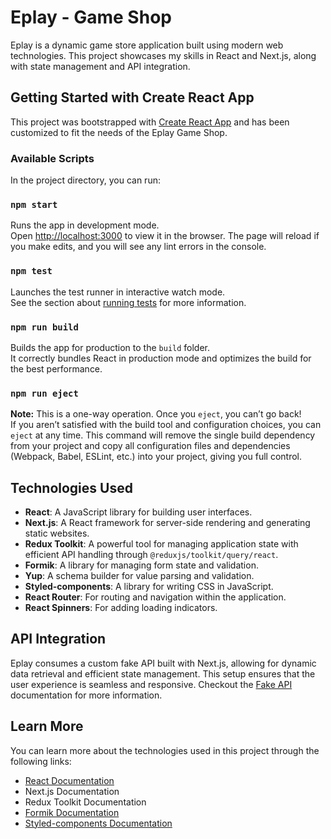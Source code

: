 # Eplay - Game Shop
Eplay is a dynamic game store application built using modern web technologies. This project showcases my skills in React and Next.js, along with state management and API integration.

## Getting Started with Create React App

This project was bootstrapped with [Create React App](https://github.com/facebook/create-react-app) and has been customized to fit the needs of the Eplay Game Shop.

### Available Scripts

In the project directory, you can run:

### `npm start`

Runs the app in development mode.  
Open [http://localhost:3000](http://localhost:3000) to view it in the browser. The page will reload if you make edits, and you will see any lint errors in the console.

### `npm test`

Launches the test runner in interactive watch mode.  
See the section about [running tests](https://facebook.github.io/create-react-app/docs/running-tests) for more information.

### `npm run build`

Builds the app for production to the `build` folder.  
It correctly bundles React in production mode and optimizes the build for the best performance.

### `npm run eject`

**Note:** This is a one-way operation. Once you `eject`, you can’t go back!  
If you aren’t satisfied with the build tool and configuration choices, you can `eject` at any time. This command will remove the single build dependency from your project and copy all configuration files and dependencies (Webpack, Babel, ESLint, etc.) into your project, giving you full control.

## Technologies Used

- **React**: A JavaScript library for building user interfaces.
- **Next.js**: A React framework for server-side rendering and generating static websites.
- **Redux Toolkit**: A powerful tool for managing application state with efficient API handling through `@reduxjs/toolkit/query/react`.
- **Formik**: A library for managing form state and validation.
- **Yup**: A schema builder for value parsing and validation.
- **Styled-components**: A library for writing CSS in JavaScript.
- **React Router**: For routing and navigation within the application.
- **React Spinners**: For adding loading indicators.

## API Integration

Eplay consumes a custom fake API built with Next.js, allowing for dynamic data retrieval and efficient state management. This setup ensures that the user experience is seamless and responsive.
Checkout the [Fake API](https://github.com/analiceleite/fake_api) documentation for more information.

## Learn More

You can learn more about the technologies used in this project through the following links:

- [React Documentation](https://reactjs.org/)
- Next.js Documentation
- Redux Toolkit Documentation
- [Formik Documentation](https://formik.org/)
- [Styled-components Documentation](https://styled-components.com/)